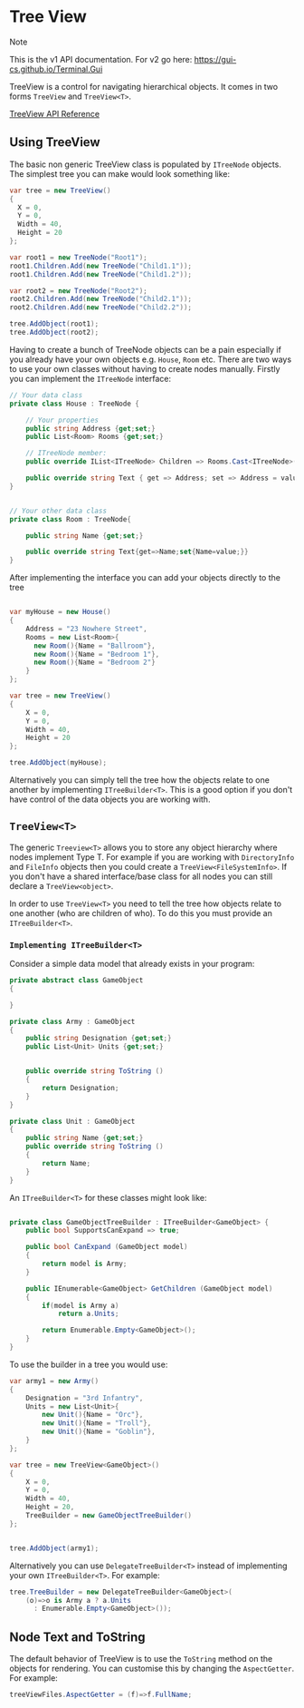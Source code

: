 # Tree View

> [!NOTE]
> This is the v1 API documentation. For v2 go here: https://gui-cs.github.io/Terminal.Gui

TreeView is a control for navigating hierarchical objects. It comes in two forms `TreeView` and `TreeView<T>`.

[TreeView API Reference](~/api/Terminal.Gui.TreeView.yml)

## Using TreeView

The basic non generic TreeView class is populated by `ITreeNode` objects. The simplest tree you can make would look something like:

```csharp
var tree = new TreeView()
{
  X = 0,
  Y = 0,
  Width = 40,
  Height = 20
};

var root1 = new TreeNode("Root1");
root1.Children.Add(new TreeNode("Child1.1"));
root1.Children.Add(new TreeNode("Child1.2"));

var root2 = new TreeNode("Root2");
root2.Children.Add(new TreeNode("Child2.1"));
root2.Children.Add(new TreeNode("Child2.2"));

tree.AddObject(root1);
tree.AddObject(root2);

```

Having to create a bunch of TreeNode objects can be a pain especially if you already have your own objects e.g. `House`, `Room` etc. There are two ways to use your own classes without having to create nodes manually. Firstly you can implement the `ITreeNode` interface:


```csharp
// Your data class
private class House : TreeNode {

    // Your properties
    public string Address {get;set;}
    public List<Room> Rooms {get;set;}

    // ITreeNode member:
    public override IList<ITreeNode> Children => Rooms.Cast<ITreeNode>().ToList();

    public override string Text { get => Address; set => Address = value; }
}


// Your other data class
private class Room : TreeNode{

    public string Name {get;set;}

    public override string Text{get=>Name;set{Name=value;}}
}
```

After implementing the interface you can add your objects directly to the tree

```csharp

var myHouse = new House()
{
    Address = "23 Nowhere Street",
    Rooms = new List<Room>{
      new Room(){Name = "Ballroom"},
      new Room(){Name = "Bedroom 1"},
      new Room(){Name = "Bedroom 2"}
    }
};

var tree = new TreeView()
{
    X = 0,
    Y = 0,
    Width = 40,
    Height = 20
};

tree.AddObject(myHouse);

```

Alternatively you can simply tell the tree how the objects relate to one another by implementing `ITreeBuilder<T>`. This is a good option if you don't have control of the data objects you are working with.

## `TreeView<T>`

The generic `Treeview<T>` allows you to store any object hierarchy where nodes implement Type T. For example if you are working with `DirectoryInfo` and `FileInfo` objects then you could create a `TreeView<FileSystemInfo>`. If you don't have a shared interface/base class for all nodes you can still declare a `TreeView<object>`.

In order to use `TreeView<T>` you need to tell the tree how objects relate to one another (who are children of who). To do this you must provide an `ITreeBuilder<T>`.

### `Implementing ITreeBuilder<T>`

Consider a simple data model that already exists in your program:

```csharp
private abstract class GameObject
{

}

private class Army : GameObject
{
    public string Designation {get;set;}
    public List<Unit> Units {get;set;}


    public override string ToString ()
    {
        return Designation;
    }
}

private class Unit : GameObject
{
    public string Name {get;set;}
    public override string ToString ()
    {
        return Name;
    }
}

```

An `ITreeBuilder<T>` for these classes might look like:

```csharp

private class GameObjectTreeBuilder : ITreeBuilder<GameObject> {
    public bool SupportsCanExpand => true;

    public bool CanExpand (GameObject model)
    {
        return model is Army;
    }

    public IEnumerable<GameObject> GetChildren (GameObject model)
    {
        if(model is Army a)
            return a.Units;

        return Enumerable.Empty<GameObject>();
    }
}
```

To use the builder in a tree you would use:

```csharp
var army1 = new Army()
{
    Designation = "3rd Infantry",
    Units = new List<Unit>{
        new Unit(){Name = "Orc"},
        new Unit(){Name = "Troll"},
        new Unit(){Name = "Goblin"},
    }
};

var tree = new TreeView<GameObject>()
{
    X = 0,
    Y = 0,
    Width = 40,
    Height = 20,
    TreeBuilder = new GameObjectTreeBuilder()
};


tree.AddObject(army1);
```

Alternatively you can use `DelegateTreeBuilder<T>` instead of implementing your own `ITreeBuilder<T>`. For example:

```csharp
tree.TreeBuilder = new DelegateTreeBuilder<GameObject>(
    (o)=>o is Army a ? a.Units 
      : Enumerable.Empty<GameObject>());
```

## Node Text and ToString

The default behavior of TreeView is to use the `ToString` method on the objects for rendering. You can customise this by changing the `AspectGetter`. For example:

```csharp
treeViewFiles.AspectGetter = (f)=>f.FullName;
```
